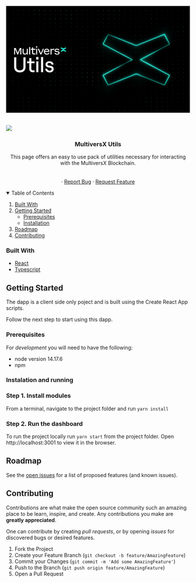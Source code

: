 <div style="text-align:center">
  <img
  src="https://github.com/multiversx/mx-utils-dapp/blob/main/public/preview.jpg"
  alt="MultiversX Network">
</div>
<br>

[![](https://img.shields.io/badge/made%20by-MultiversX-blue.svg)](http://multiversx.com/)
<br />

<p align="center">

 <h3 align="center">MultiversX Utils</h3>

  <p align="center">
This page offers an easy to use pack of utilities necessary for interacting with the MultiversX Blockchain.
    <br />
    <br />
    <br />
    ·
    <a href="https://github.com/multiversx/mx-utils-dapp/issues">Report Bug</a>
    ·
    <a href="https://github.com/multiversx/mx-utils-dapp/issues">Request Feature</a>
  </p>
</p>

<!-- TABLE OF CONTENTS -->
<details open="open">
  <summary>Table of Contents</summary>
  <ol>
    <li><a href="#built-with">Built With</a>    </li>
    <li>
      <a href="#getting-started">Getting Started</a>
      <ul>
        <li><a href="#prerequisites">Prerequisites</a></li>
        <li><a href="#installation">Installation</a></li>
      </ul>
    </li>
    <li><a href="#roadmap">Roadmap</a></li>
    <li><a href="#contributing">Contributing</a></li>
  </ol>
</details>

### Built With

- [React](https://reactjs.org/)
- [Typescript](https://www.typescriptlang.org/)

<!-- GETTING STARTED -->

## Getting Started

The dapp is a client side only poject and is built using the Create React App scripts.

Follow the next step to start using this dapp.

### Prerequisites

For _development_ you will need to have the following:

- node version 14.17.6
- npm

### Instalation and running

### Step 1. Install modules

From a terminal, navigate to the project folder and run `yarn install`

### Step 2. Run the dashboard

To run the project locally run `yarn start` from the project folder. Open http://localhost:3001 to view it in the browser.

<!-- ROADMAP -->

## Roadmap

See the [open issues](https://github.com/multiversx/mx-utils-dapp/issues) for a list of proposed features (and known issues).

<!-- CONTRIBUTING -->

## Contributing

Contributions are what make the open source community such an amazing place to be learn, inspire, and create. Any contributions you make are **greatly appreciated**.

One can contribute by creating _pull requests_, or by opening _issues_ for discovered bugs or desired features.

1. Fork the Project
2. Create your Feature Branch (`git checkout -b feature/AmazingFeature`)
3. Commit your Changes (`git commit -m 'Add some AmazingFeature'`)
4. Push to the Branch (`git push origin feature/AmazingFeature`)
5. Open a Pull Request
